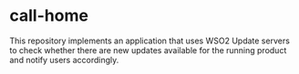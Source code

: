 # call-home
This repository implements an application that uses WSO2 Update servers to check whether there are new updates available for the running product and notify users accordingly.

